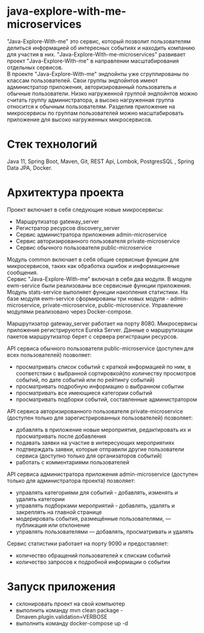 
# java-explore-with-me-microservices
"Java-Explore-With-me" это сервис, который позволит пользователям делиться информацией об
интересных событиях и находить компанию для участия в них. "Java-Explore-With-me-microservices"
развивает проект "Java-Explore-With-me" в направлении масштабирования отдельных сервисов.\
В проекте "Java-Explore-With-me" эндпойнты уже сгруппированы по классам пользователей. Свои
группы эндпойнтов имеют администратор приложения, авторизированный пользователь и обычные
пользователи. Низко нагруженной группой эндпойнтов можно считать группу администратора,
а высоко нагруженная группа относится к обычным пользователям. Разделив приложение на
микросервисы по группам пользователей можно масштабировать приложение для высоко нагруженных
микросервисов.

# Стек технологий
Java 11, Spring Boot, Maven, Git, REST Api, Lombok, PostgresSQL , Spring Data JPA, Docker.

# Архитектура проекта
Проект включает в себя следующие новые микросервисы:
  * Маршрутизатор gateway_server
  * Регистратор ресурсов discovery_server
  * Сервис администратора приложения admin-microservice
  * Сервис авторизированного пользователя private-microservice
  * Сервис обычного пользователя public-microservice
  
Модуль common включает в себя общие сервисные функции для микросервисов, таких как обработка ошибок 
и информационные сообщения.\
Сервис "Java-Explore-With-me" включал в себя два модуля. В модуле ewm-service были  реализованы 
все сервисные функции приложения. Модуль stats-service выполняет функции накопления статистики.
На базе модуля ewm-service сформированы три новых модуля - admin-microservice, private-microservice,
public-microservice. Управление модулями реализовано через Docker-compose.

Маршрутизатор gateway_server работает на порту 8080. Микросервисы приложения регистрируются Eureka Server.
Данные о маршрутизации пакетов маршрутизатор берет с сервера регистрации ресурсов.

API сервиса обычного пользователя public-microservice (доступен для всех пользователей) позволяет:
  * просматривать список событий с краткой информацией по ним, в соответствии с выбранной сортировкой(по количеству просмотров событий, по дате событий или по рейтингу событий)
  * просматривать подробную информацию о выбранном событии
  * просматривать все имеющиеся категории событий
  * просматривать подборки событий, составленные администратором

API сервиса авторизированного пользователя private-microservice (доступен только для зарегистрированных
пользователей) позволяет:
  * добавлять в приложение новые мероприятия, редактировать их и просматривать после добавления
  * подавать заявки на участие в интересующих мероприятиях
  * подтверждать заявки, которые отправили другие пользователи сервиса (доступно только для организаторов событий)
  * работать с комментариями пользователей

API сервиса администратора приложения admin-microservice (доступен только для администратора проекта)
позволяет:
  * управлять категориями для событий - добавлять, изменять и удалять категории
  * управлять подборками мероприятий - добавлять, удалять и закреплять на главной странице
  * модерировать события, размещённые пользователями, — публикация или отклонение
  * управлять пользователями — добавлять, просматривать и удалять

Сервис статистики работает на порту 9090 и предоставляет:
  * количество обращений пользователей к спискам событий
  * количество запросов к подробной информации о событии



# Запуск приложения
* склонировать проект на свой компьютер
* выполнить команду mvn clean package -Dmaven.plugin.validation=VERBOSE
* выполнить команду docker-compose up -d

